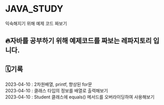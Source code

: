 # JAVA_STUDY
익숙해지기 위해 예제 코드 짜보기

## 🔥자바를 공부하기 위해 예제코드를 짜보는 레파지토리 입니다.

## 🗓기록
2023-04-10 : 2차원배열, printf, 향상된 for문<br>
2023-04-10 : 클래스 타입의 정보를 배열로 출력해보기<br>
2023-04-10 : Student 클래스에 equals() 메서드를 오버라이딩하여 사용해보기
